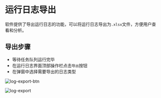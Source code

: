 # 运行日志导出

软件提供了导出运行日志的功能，可以将运行日志导出为`.xlsx`文件，方便用户查看和分析。

## 导出步骤

- 等待任务队列运行完毕
- 在运行日志界面顶部操作栏点击`导出`按钮
- 在弹窗中选择需要导出的日志类型

![log-export-btn](/ss/wave-log-export-btn.png)

![log-export](/ss/wave-log-export.png)
